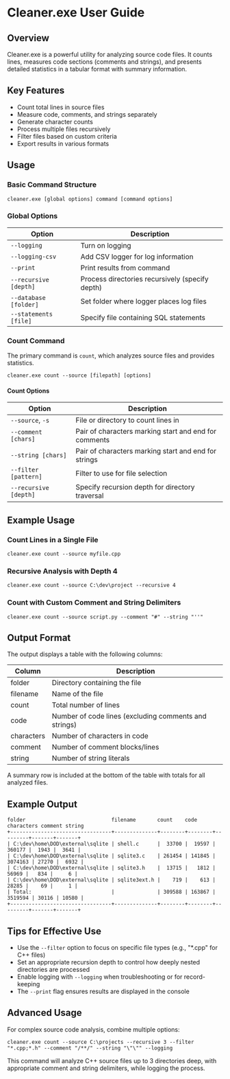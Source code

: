 # Cleaner.exe User Guide

## Overview

Cleaner.exe is a powerful utility for analyzing source code files. It counts lines, measures code sections (comments and strings), and presents detailed statistics in a tabular format with summary information.

## Key Features

- Count total lines in source files
- Measure code, comments, and strings separately
- Generate character counts
- Process multiple files recursively
- Filter files based on custom criteria
- Export results in various formats

## Usage

### Basic Command Structure

```
cleaner.exe [global options] command [command options]
```

### Global Options

| Option | Description |
|--------|-------------|
| `--logging` | Turn on logging |
| `--logging-csv` | Add CSV logger for log information |
| `--print` | Print results from command |
| `--recursive [depth]` | Process directories recursively (specify depth) |
| `--database [folder]` | Set folder where logger places log files |
| `--statements [file]` | Specify file containing SQL statements |

### Count Command

The primary command is `count`, which analyzes source files and provides statistics.

```
cleaner.exe count --source [filepath] [options]
```

#### Count Options

| Option | Description |
|--------|-------------|
| `--source`, `-s` | File or directory to count lines in |
| `--comment [chars]` | Pair of characters marking start and end for comments |
| `--string [chars]` | Pair of characters marking start and end for strings |
| `--filter [pattern]` | Filter to use for file selection |
| `--recursive [depth]` | Specify recursion depth for directory traversal |

## Example Usage

### Count Lines in a Single File

```
cleaner.exe count --source myfile.cpp
```

### Recursive Analysis with Depth 4

```
cleaner.exe count --source C:\dev\project --recursive 4
```

### Count with Custom Comment and String Delimiters

```
cleaner.exe count --source script.py --comment "#" --string "''"
```

## Output Format

The output displays a table with the following columns:

| Column | Description |
|--------|-------------|
| folder | Directory containing the file |
| filename | Name of the file |
| count | Total number of lines |
| code | Number of code lines (excluding comments and strings) |
| characters | Number of characters in code |
| comment | Number of comment blocks/lines |
| string | Number of string literals |

A summary row is included at the bottom of the table with totals for all analyzed files.

## Example Output

```
folder                            filename       count    code     characters comment string 
+---------------------------------+--------------+--------+--------+---------+-------+-------+ 
| C:\dev\home\DOD\external\sqlite | shell.c      |  33700 |  19597 |  360177 |  1943 |  3641 | 
| C:\dev\home\DOD\external\sqlite | sqlite3.c    | 261454 | 141845 | 3074163 | 27270 |  6932 | 
| C:\dev\home\DOD\external\sqlite | sqlite3.h    |  13715 |   1812 |   56969 |   834 |     6 | 
| C:\dev\home\DOD\external\sqlite | sqlite3ext.h |    719 |    613 |   28285 |    69 |     1 | 
| Total:                          |              | 309588 | 163867 | 3519594 | 30116 | 10580 | 
+---------------------------------+--------------+--------+--------+---------+-------+-------+
```

## Tips for Effective Use

- Use the `--filter` option to focus on specific file types (e.g., "*.cpp" for C++ files)
- Set an appropriate recursion depth to control how deeply nested directories are processed
- Enable logging with `--logging` when troubleshooting or for record-keeping
- The `--print` flag ensures results are displayed in the console

## Advanced Usage

For complex source code analysis, combine multiple options:

```
cleaner.exe count --source C:\projects --recursive 3 --filter "*.cpp;*.h" --comment "/**/" --string "\"\"" --logging
```

This command will analyze C++ source files up to 3 directories deep, with appropriate comment and string delimiters, while logging the process.